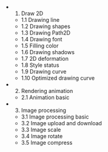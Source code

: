 
- 1. Draw 2D
  - 1.1 Drawing line
  - 1.2 Drawing shapes
  - 1.3 Drawing Path2D
  - 1.4 Drawing font
  - 1.5 Filling color
  - 1.6 Drawing shadows
  - 1.7 2D deformation
  - 1.8 Style status
  - 1.9 Drawing curve
  - 1.10 Optimized drawing curve 
- 2. Rendering animation
  - 2.1 Animation basic
- 3. Image processing
  - 3.1 Image processing basic
  - 3.2 Image upload and download
  - 3.3 Image scale
  - 3.4 Image rotate
  - 3.5 Image compress


  
